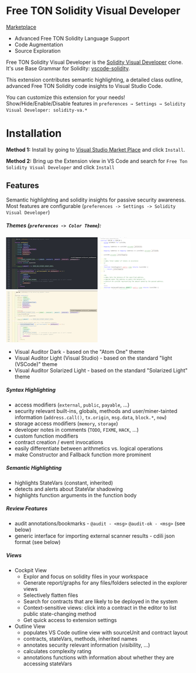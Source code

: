 # Free TON Solidity Visual Developer

[Marketplace](https://marketplace.visualstudio.com/items?itemName=alexbassss.free-ton-solidity-visual-developer)


* Advanced Free TON Solidity Language Support
* Code Augmentation
* Source Exploration

Free TON Solidity Visual Developer is the [Solidity Visual Developer](https://github.com/ConsenSys/vscode-solidity-auditor) clone.
It's use Base Grammar for Solidity: [vscode-solidity](https://github.com/juanfranblanco/vscode-solidity).

This extension contributes semantic highlighting, a detailed class outline, advanced Free TON Solidity code insights to Visual Studio Code.

You can customize this extension for your needs! Show/Hide/Enable/Disable features in `preferences → Settings → Solidity Visual Developer: solidity-va.*`

# Installation

**Method 1:** Install by going to [Visual Studio Market Place](https://marketplace.visualstudio.com/items?itemName=alexbassss.free-ton-solidity-visual-developer) and click  `Install`. 

**Method 2:** Bring up the Extension view in VS Code and search for  `Free Ton Solidity Visual Developer` and click `Install`


## Features

Semantic highlighting and solidity insights for passive security awareness. Most features are configurable (`preferences -> Settings -> Solidity Visual Developer`)

##### Themes (`preferences -> Color Theme`):

![dark_small](screenshots/theme_dark.png)
![light_small](screenshots/theme_white.png)
![solarized_small](screenshots/theme_light.png)

* Visual Auditor Dark - based on the "Atom One" theme
* Visual Auditor Light (Visual Studio) - based on the standard "light (VSCode)" theme
* Visual Auditor Solarized Light - based on the standard "Solarized Light" theme

##### Syntax Highlighting

* access modifiers (`external`, `public`, `payable`, ...)
* security relevant built-ins, globals, methods and user/miner-tainted information (`address.call()`, `tx.origin`, `msg.data`, `block.*`, `now`) 
* storage access modifiers (`memory`, `storage`)
* developer notes in comments (`TODO`, `FIXME`, `HACK`, ...)
* custom function modifiers 
* contract creation / event invocations
* easily differentiate between arithmetics vs. logical operations
* make Constructor and Fallback function more prominent

##### Semantic Highlighting

* highlights StateVars (constant, inherited)
* detects and alerts about StateVar shadowing
* highlights function arguments in the function body


##### Review Features

* audit annotations/bookmarks - `@audit - <msg>` `@audit-ok - <msg>` (see below)
* generic interface for importing external scanner results - cdili json format (see below)

##### Views

* Cockpit View
  * Explor and focus on solidity files in your workspace
  * Generate report/graphs for any files/folders selected in the explorer views
  * Selectively flatten files
  * Search for contracts that are likely to be deployed in the system
  * Context-sensitive views: click into a contract in the editor to list public state-changing method
  * Get quick access to extension settings
* Outline View
  * populates VS Code outline view with sourceUnit and contract layout
  * contracts, stateVars, methods, inherited names
  * annotates security relevant information (visibility, ...)
  * calculates complexity rating
  * annotations functions with information about whether they are accessing stateVars


